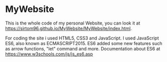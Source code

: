 # MyWebsite

This is the whole code of my personal Website, you can look it at https://sirtom96.github.io/MyWebsite/MyWebsite/index.html.

For coding the site i used HTML5, CSS3 and JavaScript.
I used JavaScript ES6, also known as ECMASCRIPT2015.
ES6 added some new features such as arrow functions, "let" command and more.
Documentation about ES6 at https://www.w3schools.com/js/js_es6.asp
